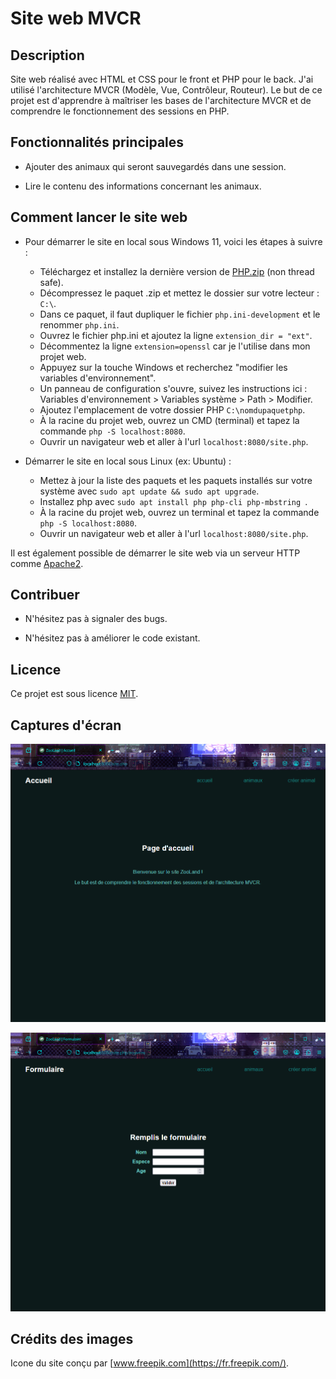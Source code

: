 # Site web MVCR

## Description

Site web réalisé avec HTML et CSS pour le front et PHP pour le back. J'ai utilisé l'architecture MVCR (Modèle, Vue, Contrôleur, Routeur).
Le but de ce projet est d'apprendre à maîtriser les bases de l'architecture MVCR et de comprendre le fonctionnement des sessions en PHP.

## Fonctionnalités principales

+ Ajouter des animaux qui seront sauvegardés dans une session.

+ Lire le contenu des informations concernant les animaux.

## Comment lancer le site web

+ Pour démarrer le site en local sous Windows 11, voici les étapes à suivre :
    + Téléchargez et installez la dernière version de [PHP.zip]("https://windows.php.net/download/") (non thread safe).
    + Décompressez le paquet .zip et mettez le dossier sur votre lecteur : ```C:\```.
    + Dans ce paquet, il faut dupliquer le fichier ```php.ini-development``` et le renommer ```php.ini```.
    + Ouvrez le fichier php.ini et ajoutez la ligne ```extension_dir = "ext"```.
    + Décommentez la ligne ```extension=openssl``` car je l'utilise dans mon projet web.
    + Appuyez sur la touche Windows et recherchez "modifier les variables d'environnement".
    + Un panneau de configuration s'ouvre, suivez les instructions ici : Variables d'environnement > Variables système > Path > Modifier.
    + Ajoutez l'emplacement de votre dossier PHP ```C:\nomdupaquetphp```.
    + À la racine du projet web, ouvrez un CMD (terminal) et tapez la commande ```php -S localhost:8080```.
    + Ouvrir un navigateur web et aller à l'url ```localhost:8080/site.php```.

+ Démarrer le site en local sous Linux (ex: Ubuntu) :
    + Mettez à jour la liste des paquets et les paquets installés sur votre système avec ```sudo apt update && sudo apt upgrade```.
    + Installez php avec ```sudo apt install php php-cli php-mbstring ```.
    + À la racine du projet web, ouvrez un terminal et tapez la commande ```php -S localhost:8080```.
    + Ouvrir un navigateur web et aller à l'url ```localhost:8080/site.php```.

Il est également possible de démarrer le site web via un serveur HTTP comme [Apache2]("https://httpd.apache.org/docs/").

## Contribuer

+ N'hésitez pas à signaler des bugs.

+ N'hésitez pas à améliorer le code existant.

## Licence

Ce projet est sous licence [MIT]("./LICENSE.md").

## Captures d'écran

![accueil](./screenshots/accueil.png)

![formulaire](./screenshots/zooland.png)

## Crédits des images

Icone du site conçu par [www.freepik.com](https://fr.freepik.com/).

